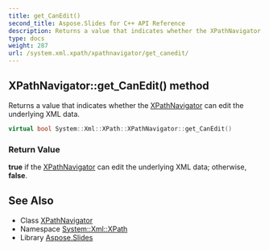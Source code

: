 ```yaml
---
title: get_CanEdit()
second_title: Aspose.Slides for C++ API Reference
description: Returns a value that indicates whether the XPathNavigator can edit the underlying XML data.
type: docs
weight: 287
url: /system.xml.xpath/xpathnavigator/get_canedit/
---
```

## XPathNavigator::get_CanEdit() method


Returns a value that indicates whether the [XPathNavigator](../) can edit the underlying XML data.

```cpp
virtual bool System::Xml::XPath::XPathNavigator::get_CanEdit()
```


### Return Value

**true** if the [XPathNavigator](../) can edit the underlying XML data; otherwise, **false**.

## See Also

* Class [XPathNavigator](../)
* Namespace [System::Xml::XPath](../../)
* Library [Aspose.Slides](../../../)